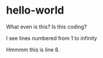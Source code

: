 # hello-world

What even is this? Is this coding?

I see lines numbered from 1 to infinity


Hmmmm this is line 8. 
